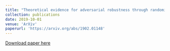 ```yaml
---
title: "Theoretical evidence for adversarial robustness through randomization: the case of the Exponential family"
collection: publications
date: 2019-10-01
venue: 'ArXiv'
paperurl: 'https://arxiv.org/abs/1902.01148'
---
```

[Download paper here](https://arxiv.org/abs/1902.01148)
